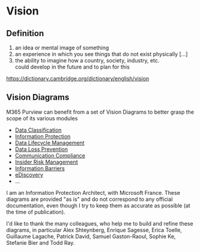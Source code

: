 # Vision

## Definition 
1. an idea or mental image of something
2. an experience in which you see things that do not exist physically […]
3. the ability to imagine how a country, society, industry, etc. could develop in the future and to plan for this

https://dictionary.cambridge.org/dictionary/english/vision


## Vision Diagrams
M365 Purview can benefit from a set of Vision Diagrams to better grasp the scope of its various modules
- [Data Classification](https://github.com/ThierryMatusiakMSFT/VisionDiagrams/tree/main/Data%20Classification)
- [Information Protection](https://github.com/ThierryMatusiakMSFT/VisionDiagrams/tree/main/Information%20Protection)
- [Data Lifecycle Management](https://github.com/ThierryMatusiakMSFT/VisionDiagrams/tree/main/DataLifecycleManagement)
- [Data Loss Prevention](https://github.com/ThierryMatusiakMSFT/VisionDiagrams/tree/main/DataLossPrevention)
- [Communication Compliance](https://github.com/ThierryMatusiakMSFT/VisionDiagrams/tree/main/CommunicationCompliance)
- [Insider Risk Management](https://github.com/ThierryMatusiakMSFT/VisionDiagrams/tree/main/InsiderRiskManagement)
- [Information Barriers](https://github.com/ThierryMatusiakMSFT/VisionDiagrams/tree/main/Information%20Barriers)
- [eDiscovery](https://github.com/ThierryMatusiakMSFT/VisionDiagrams/tree/main/eDiscovery)
- ...

I am an Information Protection Architect, with Microsoft France. 
These diagrams are provided "as is" and do not correspond to any official documentation, even though I try to keep them as accurate as possible (at the time of publication).

I'd like to thank the many colleagues, who help me to build and refine these diagrams, in particular Alex Shteynberg, Enrique Sagesse, Erica Toelle, Guillaume Lagache, Patrick David, Samuel Gaston-Raoul, Sophie Ke, Stefanie Bier and Todd Ray.
